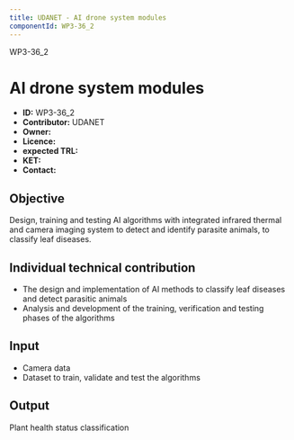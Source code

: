 ```yaml
---
title: UDANET - AI drone system modules
componentId: WP3-36_2
---
```


WP3-36_2

# AI drone system modules

- __ID:__ WP3-36_2
- __Contributor:__ UDANET
- __Owner:__ 
- __Licence:__
- __expected TRL:__
- __KET:__
- __Contact:__

## Objective

Design, training and testing AI algorithms with integrated infrared thermal and camera imaging system to detect and identify parasite animals, to classify leaf diseases.

## Individual technical contribution

- The design and implementation of AI methods to classify leaf diseases and detect parasitic animals
- Analysis and development of the training, verification and testing phases of the algorithms

## Input

- Camera data
- Dataset to train, validate and test the algorithms

## Output

Plant health status classification

